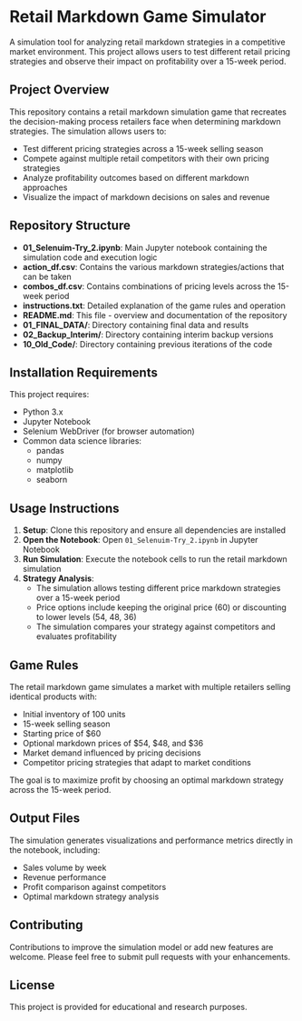 # Retail Markdown Game Simulator

A simulation tool for analyzing retail markdown strategies in a competitive market environment. This project allows users to test different retail pricing strategies and observe their impact on profitability over a 15-week period.

## Project Overview

This repository contains a retail markdown simulation game that recreates the decision-making process retailers face when determining markdown strategies. The simulation allows users to:

- Test different pricing strategies across a 15-week selling season
- Compete against multiple retail competitors with their own pricing strategies
- Analyze profitability outcomes based on different markdown approaches
- Visualize the impact of markdown decisions on sales and revenue

## Repository Structure

- **01_Selenuim-Try_2.ipynb**: Main Jupyter notebook containing the simulation code and execution logic
- **action_df.csv**: Contains the various markdown strategies/actions that can be taken
- **combos_df.csv**: Contains combinations of pricing levels across the 15-week period
- **instructions.txt**: Detailed explanation of the game rules and operation
- **README.md**: This file - overview and documentation of the repository
- **01_FINAL_DATA/**: Directory containing final data and results
- **02_Backup_Interim/**: Directory containing interim backup versions
- **10_Old_Code/**: Directory containing previous iterations of the code

## Installation Requirements

This project requires:

- Python 3.x
- Jupyter Notebook
- Selenium WebDriver (for browser automation)
- Common data science libraries:
  - pandas
  - numpy
  - matplotlib
  - seaborn

## Usage Instructions

1. **Setup**: Clone this repository and ensure all dependencies are installed
2. **Open the Notebook**: Open `01_Selenuim-Try_2.ipynb` in Jupyter Notebook
3. **Run Simulation**: Execute the notebook cells to run the retail markdown simulation
4. **Strategy Analysis**:
   - The simulation allows testing different price markdown strategies over a 15-week period
   - Price options include keeping the original price (60) or discounting to lower levels (54, 48, 36)
   - The simulation compares your strategy against competitors and evaluates profitability

## Game Rules

The retail markdown game simulates a market with multiple retailers selling identical products with:

- Initial inventory of 100 units
- 15-week selling season
- Starting price of $60
- Optional markdown prices of $54, $48, and $36
- Market demand influenced by pricing decisions
- Competitor pricing strategies that adapt to market conditions

The goal is to maximize profit by choosing an optimal markdown strategy across the 15-week period.

## Output Files

The simulation generates visualizations and performance metrics directly in the notebook, including:

- Sales volume by week
- Revenue performance
- Profit comparison against competitors
- Optimal markdown strategy analysis

## Contributing

Contributions to improve the simulation model or add new features are welcome. Please feel free to submit pull requests with your enhancements.

## License

This project is provided for educational and research purposes. 